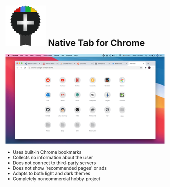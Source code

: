 # ![](icons/icon-128.png) Native Tab for Chrome

![](images/demo.gif)

- Uses built-in Chrome bookmarks
- Collects no information about the user
- Does not connect to third-party servers
- Does not show 'recommended pages' or ads
- Adapts to both light and dark themes
- Completely noncommercial hobby project
